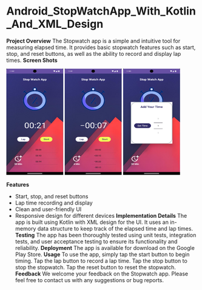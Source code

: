# Android_StopWatchApp_With_Kotlin_And_XML_Design
**Project Overview**
The Stopwatch app is a simple and intuitive tool for measuring elapsed time. It provides basic stopwatch features such as start, stop, and reset buttons, as well as the ability to record and display lap times.
**Screen Shots**

<img src="app/src/main/res/drawable/screenshot_11.jpg" width="150" height="280">
<img src="app/src/main/res/drawable/screenshot_12.jpg" width="150" height="280">
<img src="app/src/main/res/drawable/screenshot_13.jpg" width="150" height="280">

**Features**
* Start, stop, and reset buttons
* Lap time recording and display
* Clean and user-friendly UI
* Responsive design for different devices
  **Implementation Details**
  The app is built using Kotlin with XML design for the UI. It uses an in-memory data structure to keep track of the elapsed time and lap times.
  **Testing**
  The app has been thoroughly tested using unit tests, integration tests, and user acceptance testing to ensure its functionality and reliability.
  **Deployment**
  The app is available for download on the Google Play Store.
  **Usage**
  To use the app, simply tap the start button to begin timing. Tap the lap button to record a lap time. Tap the stop button to stop the stopwatch. Tap the reset button to reset the stopwatch.
  **Feedback**
  We welcome your feedback on the Stopwatch app. Please feel free to contact us with any suggestions or bug reports.
